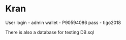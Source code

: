 # Kran

User
login - admin
wallet - P90594086
pass - tigo2018

There is also a database for testing DB.sql